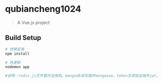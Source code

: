 # qubiancheng1024

> A Vue.js project

## Build Setup

``` bash
# 依赖安装
npm install

# 热更新
nodemon app

#说明：redis.js文件暂时没用到。mangodb读写插件mongoose。token生成验证插件jwt。